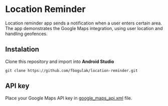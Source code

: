 # Location Reminder
Location reminder app sends a notification when a user enters certain area. The app demonstrates the Google Maps integration, using user location and handling geofences.

## Instalation
Clone this repository and import into **Android Studio**
```
git clone https://github.com/fbogulak/location-reminder.git
```

## API key
Place your Google Maps API key in [google_maps_api.xml](https://github.com/and-hub/location-reminder/blob/master/app/src/debug/res/values/google_maps_api.xml) file.
